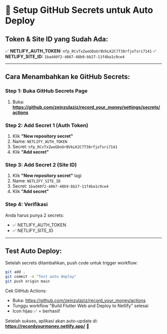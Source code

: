 # 🔑 Setup GitHub Secrets untuk Auto Deploy

## Token & Site ID yang Sudah Ada:

✅ **NETLIFY_AUTH_TOKEN:** `nfp_RCvTxZwoGDoUrBVkLK2C7T38rfjoTsri7141`
✅ **NETLIFY_SITE_ID:** `1bad40f2-4067-48b9-bb27-11f4ba1c9ce4`

---

## Cara Menambahkan ke GitHub Secrets:

### Step 1: Buka GitHub Secrets Page

1. Buka: **https://github.com/zeinzulaziz/record_your_money/settings/secrets/actions**

### Step 2: Add Secret 1 (Auth Token)

1. Klik **"New repository secret"**
2. Name: `NETLIFY_AUTH_TOKEN`
3. Secret: `nfp_RCvTxZwoGDoUrBVkLK2C7T38rfjoTsri7141`
4. Klik **"Add secret"**

### Step 3: Add Secret 2 (Site ID)

1. Klik **"New repository secret"** lagi
2. Name: `NETLIFY_SITE_ID`
3. Secret: `1bad40f2-4067-48b9-bb27-11f4ba1c9ce4`
4. Klik **"Add secret"**

### Step 4: Verifikasi

Anda harus punya 2 secrets:
- ✅ NETLIFY_AUTH_TOKEN
- ✅ NETLIFY_SITE_ID

---

## Test Auto Deploy:

Setelah secrets ditambahkan, push code untuk trigger workflow:

```bash
git add .
git commit -m "Test auto deploy"
git push origin main
```

Cek GitHub Actions:
- Buka: https://github.com/zeinzulaziz/record_your_money/actions
- Tunggu workflow "Build Flutter Web and Deploy to Netlify" selesai
- Icon hijau ✅ = berhasil!

Setelah sukses, aplikasi akan auto-update di:
**https://recordyourmoney.netlify.app/** 🎉

